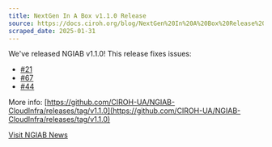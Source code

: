 ```yaml
---
title: NextGen In A Box v1.1.0 Release
source: https://docs.ciroh.org/blog/NextGen%20In%20A%20Box%20Release%20Notes
scraped_date: 2025-01-31
---
```


We've released NGIAB v1.1.0! This release fixes issues:

- [#21](https://github.com/CIROH-UA/NGIAB-CloudInfra/issues/21)
- [#67](https://github.com/CIROH-UA/NGIAB-CloudInfra/issues/67)
- [#44](https://github.com/CIROH-UA/NGIAB-CloudInfra/issues/44)

More info: [https://github.com/CIROH-UA/NGIAB-CloudInfra/releases/tag/v1.1.0](https://github.com/CIROH-UA/NGIAB-CloudInfra/releases/tag/v1.1.0)

[Visit NGIAB News](https://docs.ciroh.org/news)